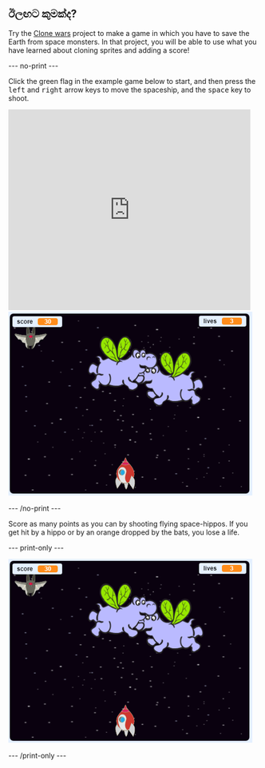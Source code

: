 ## ඊලඟට කුමක්ද?

Try the [Clone wars](https://projects.raspberrypi.org/en/projects/clone-wars?utm_source=pathway&utm_medium=whatnext&utm_campaign=projects) project to make a game in which you have to save the Earth from space monsters. In that project, you will be able to use what you have learned about cloning sprites and adding a score!

\--- no-print \---

Click the green flag in the example game below to start, and then press the <kbd>left</kbd> and <kbd>right</kbd> arrow keys to move the spaceship, and the <kbd>space</kbd> key to shoot.

<div class="scratch-preview">
  <iframe allowtransparency="true" width="485" height="402" src="https://scratch.mit.edu/projects/embed/276887163/?autostart=false" frameborder="0" scrolling="no"></iframe>
  <img src="images/clone-showcase.png">
</div>

\--- /no-print \---

Score as many points as you can by shooting flying space-hippos. If you get hit by a hippo or by an orange dropped by the bats, you lose a life.

\--- print-only \---

![desc](images/clone-showcase.png)

\--- /print-only \---